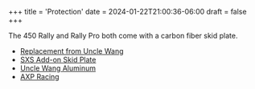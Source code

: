 +++
title = 'Protection'
date = 2024-01-22T21:00:36-06:00
draft = false
+++

The 450 Rally and Rally Pro both come with a carbon fiber skid plate.

- [Replacement from Uncle Wang](https://unclewang.net/products/450rally-carbon-fiber-bottom-guard)
- [SXS Add-on Skid Plate](https://www.kovemotousa.com/store/p/sxs-add-on-skid-plate)
- [Uncle Wang Aluminum](https://unclewang.net/products/kove-450rally-aluminum-guard)
- [AXP Racing](https://www.axp-racing.com/en/product/skid-plate-kove-450-rally-2023-2025-black-ax1746)
